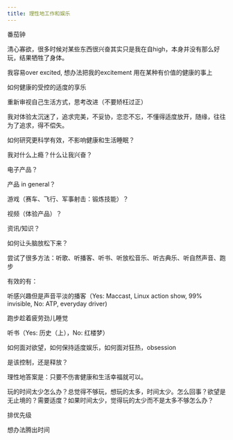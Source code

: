 ```yaml
---
title: 理性地工作和娱乐
---
```

番茄钟

清心寡欲，很多时候对某些东西很兴奋其实只是我在自high，本身并没有那么好玩，结果牺牲了身体。

我容易over excited, 想办法把我的excitement 用在某种有价值的健康的事上

如何健康的受控的适度的享乐

重新审视自己生活方式，思考改进（不要矫枉过正）

我对体验太沉迷了，追求完美，不妥协，恋恋不忘，不懂得适度放开，随缘，往往为了追求，得不偿失。

如何研究更科学有效，不影响健康和生活睡眠？

我对什么上瘾？什么让我兴奋？

电子产品？

产品 in general？

游戏（赛车、飞行、军事射击：锻炼技能）？

视频（体验产品）？

资讯/知识？

如何让头脑放松下来？

尝试了很多方法：听歌、听播客、听书、听放松音乐、听古典乐、听自然声音、跑步

有效的有：

听感兴趣但是声音平淡的播客（Yes: Maccast, Linux action show, 99% invisible, No: ATP, everyday driver)

跑步趁着疲劳劲儿睡觉

听书（Yes: 历史（上），No: 红楼梦）

如何面对欲望，如何保持适度娱乐，如何面对狂热，obsession

是该控制，还是释放？

理性地答案是：只要不伤害健康和生活幸福就可以。

玩的时间太少怎么办？总觉得不够玩，想玩的太多，时间太少。怎么回事？欲望是无止境的？需要适度？如果时间太少，觉得玩的太少而不是太多不够怎么办？

排优先级

想办法腾出时间
